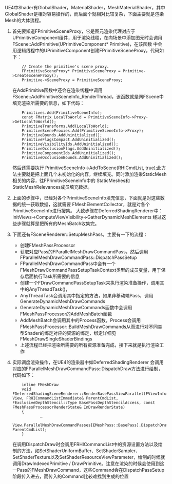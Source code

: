   UE4中Shader有GlobalShader，MaterialShader，MeshMaterialShader，其中GlobalShader是相对容易操作的，而后面个就相对比较复杂，下面主要就是渲染Mesh的大体流程。

1. 首先要知道FPrimitiveSceneProxy，它是图元渲染代理对应于UPrimitiveComponent组件，用于渲染线程，在向场景中添加图元时会调用FScene::AddPrimitive(UPrimitiveComponent* Primitive)，在该函数     中会用逻辑线程中的UPrimitiveComponent创建FPrimitiveSceneProxy，代码如下：
    ```
        // Create the primitive's scene proxy.
        FPrimitiveSceneProxy* PrimitiveSceneProxy = Primitive->CreateSceneProxy();
        Primitive->SceneProxy = PrimitiveSceneProxy;
    ```
    在AddPrimitive函数中还会在渲染线程中调用
    FScene::AddPrimitiveSceneInfo_RenderThread，该函数就是网FScene中填充渲染所需要的信息，如下代码：
    ```
        Primitives.Add(PrimitiveSceneInfo);
        const FMatrix LocalToWorld = PrimitiveSceneInfo->Proxy->GetLocalToWorld();
        PrimitiveTransforms.Add(LocalToWorld);
        PrimitiveSceneProxies.Add(PrimitiveSceneInfo->Proxy);
        PrimitiveBounds.AddUninitialized();
        PrimitiveFlagsCompact.AddUninitialized();
        PrimitiveVisibilityIds.AddUninitialized();
        PrimitiveOcclusionFlags.AddUninitialized();
        PrimitiveComponentIds.AddUninitialized();
        PrimitiveOcclusionBounds.AddUninitialized();
    ```
    然后还需要执行 PrimitiveSceneInfo->AddToScene(RHICmdList, true);此方法主要就是把上面几个未初始化的内容，继续填充。同时添加渲染StaticMesh相关的内容，往FPrimitiveSceneInfo中的 StaticMeshes和StaticMeshRelevances成员填充数据。

2. 上面的步骤中，已经对各个PrimitiveSceneInfo填充信息，下面就是对这些数据的统一获取数据，这就需要 FMeshElementCollector，就是对各个PrimitiveSceneInfo进行搜集。
    大致步骤在DeferredShadingRenderer中：InitViews->ComputeViewVisibility->GatherDynamicMeshElements 经过这些步骤就算是把所有的MeshBatch收集完。

3. 下面还有FSceneRenderer::SetupMeshPass，主要有一下的流程：
	+ 创建FMeshPassProcessor
	+ 获取对应Pass的FParallelMeshDrawCommandPass，然后调用FParallelMeshDrawCommandPass::DispatchPassSetup
	+ FParallelMeshDrawCommandPass中会有一个FMeshDrawCommandPassSetupTaskContext类型的成员变量，用于保存后面执行Task所需要的信息
	+ 创建一个FDrawCommandPassSetupTask来执行渲染准备操作，调用其中的AnyThreadTask()，
	+ AnyThreadTask会调用其中指定的方法，如果非移动端Pass，调用GenerateDynamicMeshDrawCommands
	+ GenerateDynamicMeshDrawCommands函数中会调用FMeshPassProcessor的AddMeshBatch函数
	+ AddMeshBatch会调用其中的Process函数，Process会调用FMeshPassProcessor::BuildMeshDrawCommands从而进行对不同类型Shader的绑定对应的资源的绑定，绑定详细见  FMeshDrawSingleShaderBindings
	+ 上述流程已经把渲染所需要的所有资源准备完成，接下来就是执行渲染工作
4. 实际调度渲染操作，在UE4的渲染器中如DeferredShadingRenderer 会调用对应的FParallelMeshDrawCommandPass::DispatchDraw方法进行绘制，代码如下：
    ```
        inline FMeshDraw 
        void FDeferredShadingSceneRenderer::RenderBasePassViewParallel(FViewInfo& View, FRHICommandListImmediate& ParentCmdList, FExclusiveDepthStencil::Type BasePassDepthStencilAccess, const FMeshPassProcessorRenderState& InDrawRenderState)
        {
                …
            View.ParallelMeshDrawCommandPasses[EMeshPass::BasePass].DispatchDraw(&ParallelSet, ParentCmdList);
        }
    ```
    在调用DispatchDraw时会调用FRHICommandList中的资源设置方法以及绘制的方法，如SetShaderUniformBuffer、SetShaderSampler、SetShaderTexture以及SetShaderResourceViewParameter，绘制的时候就调用DrawIndexedPrimitive / DrawPrimitive。注意在渲染的时候会使用到这一Pass的FMeshDrawCommand，这些Command会在DispatchPassSetup阶段传入进去，而传入的Command比较难找到生成的位置
